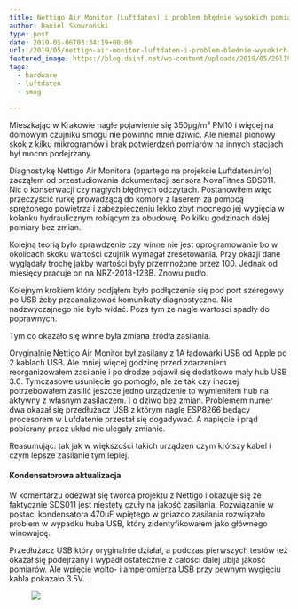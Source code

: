 ```yaml
---
title: Nettigo Air Monitor (Luftdaten) i problem błędnie wysokich pomiarów + kondensatorowa aktualizacja
author: Daniel Skowroński
type: post
date: 2019-05-06T03:34:19+00:00
url: /2019/05/nettigo-air-monitor-luftdaten-i-problem-blednie-wysokich-pomiarow/
featured_image: https://blog.dsinf.net/wp-content/uploads/2019/05/29l193-1.png
tags:
  - hardware
  - luftdaten
  - smog

---
```

 

Mieszkając w Krakowie nagłe pojawienie się 350μg/m³ PM10 i więcej na domowym czujniku smogu nie powinno mnie dziwić. Ale niemal pionowy skok z kilku mikrogramów i brak potwierdzeń pomiarów na innych stacjach był mocno podejrzany.

Diagnostykę Nettigo Air Monitora (opartego na projekcie Luftdaten.info) zacząłem od przestudiowania dokumentacji sensora NovaFitnes SDS011. Nic o konserwacji czy nagłych błędnych odczytach. Postanowiłem więc przeczyścić rurkę prowadzącą do komory z laserem za pomocą sprężonego powietrza i zabezpieczeniu lekko zbyt mocnego jej wygięcia w kolanku hydraulicznym robiącym za obudowę. Po kilku godzinach dalej pomiary bez zmian.

Kolejną teorią było sprawdzenie czy winne nie jest oprogramowanie bo w okolicach skoku wartości czujnik wymagał zresetowania. Przy okazji dane wyglądały trochę jakby wartości były przemnożone przez 100. Jednak od miesięcy pracuje on na NRZ-2018-123B. Znowu pudło.

Kolejnym krokiem który podjąłem było podłączenie się pod port szeregowy po USB żeby przeanalizować komunikaty diagnostyczne. Nic nadzwyczajnego nie było widać. Poza tym że nagle wartości spadły do poprawnych. 

Tym co okazało się winne była zmiana źródła zasilania. 

Oryginalnie Nettigo Air Monitor był zasilany z 1A ładowarki USB od Apple po 2 kablach USB. Ale mniej więcej godzinę przed zdarzeniem reorganizowałem zasilanie i po drodze pojawił się dodatkowo mały hub USB 3.0. Tymczasowe usunięcie go pomogło, ale że tak czy inaczej potrzebowałem zasilić jeszcze jedno urządzenie to wymieniłem hub na aktywny z własnym zasilaczem. I o dziwo bez zmian. Problemem numer dwa okazał się przedłużacz USB z którym nagle ESP8266 będący procesorem w Lufdatenie przestał się dogadywać. A napięcie i prąd pobierany przez układ nie ulegały zmianie.

Reasumując: tak jak w większości takich urządzeń czym krótszy kabel i czym lepsze zasilanie tym lepiej.

#### Kondensatorowa aktualizacja

W komentarzu odezwał się twórca projektu z Nettigo i okazuje się że faktycznie SDS011 jest niestety czuły na jakość zasilania. Rozwiązanie w postaci kondensatora 470uF wpiętego w gniazdo zasilania rozwiązało problem w wypadku huba USB, który zidentyfikowałem jako głównego winowajcę. 

Przedłużacz USB który oryginalnie działał, a podczas pierwszych testów też okazał się podejrzany i wypadł ostatecznie z całości dalej ubija jakość pomiarów. Ale wpięcie wolto- i amperomierza USB przy pewnym wygięciu kabla pokazało 3.5V...<figure class="wp-block-image">

![](https://blog.dsinf.net/wp-content/uploads/2019/05/29l193-1.png) </figure>